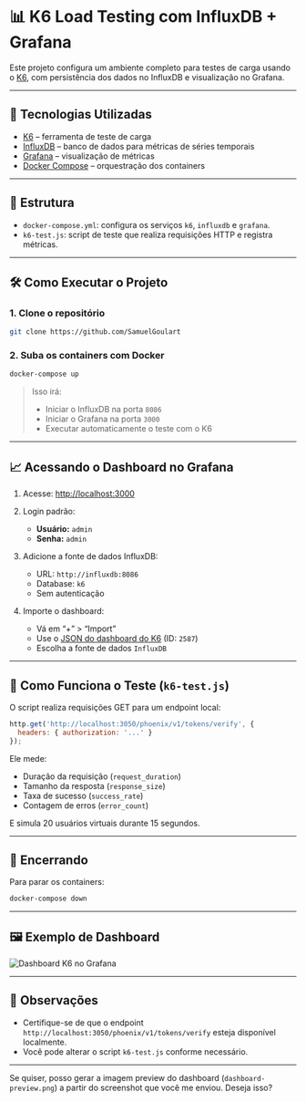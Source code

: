 # 📊 K6 Load Testing com InfluxDB + Grafana

Este projeto configura um ambiente completo para testes de carga usando o [K6](https://k6.io/), com persistência dos dados no InfluxDB e visualização no Grafana.

---

## 🚀 Tecnologias Utilizadas

* [K6](https://k6.io/) – ferramenta de teste de carga
* [InfluxDB](https://www.influxdata.com/) – banco de dados para métricas de séries temporais
* [Grafana](https://grafana.com/) – visualização de métricas
* [Docker Compose](https://docs.docker.com/compose/) – orquestração dos containers

---

## 📁 Estrutura

* `docker-compose.yml`: configura os serviços `k6`, `influxdb` e `grafana`.
* `k6-test.js`: script de teste que realiza requisições HTTP e registra métricas.

---

## 🛠️ Como Executar o Projeto

### 1. Clone o repositório

```bash
git clone https://github.com/SamuelGoulart
```

### 2. Suba os containers com Docker

```bash
docker-compose up
```

> Isso irá:
>
> * Iniciar o InfluxDB na porta `8086`
> * Iniciar o Grafana na porta `3000`
> * Executar automaticamente o teste com o K6

---

## 📈 Acessando o Dashboard no Grafana

1. Acesse: [http://localhost:3000](http://localhost:3000)
2. Login padrão:

   * **Usuário:** `admin`
   * **Senha:** `admin`
3. Adicione a fonte de dados InfluxDB:

   * URL: `http://influxdb:8086`
   * Database: `k6`
   * Sem autenticação
4. Importe o dashboard:

   * Vá em “+” > “Import”
   * Use o [JSON do dashboard do K6](https://grafana.com/grafana/dashboards/2587-k6-load-testing-results/) (ID: `2587`)
   * Escolha a fonte de dados `InfluxDB`

---

## 🧪 Como Funciona o Teste (`k6-test.js`)

O script realiza requisições GET para um endpoint local:

```javascript
http.get('http://localhost:3050/phoenix/v1/tokens/verify', {
  headers: { authorization: '...' }
});
```

Ele mede:

* Duração da requisição (`request_duration`)
* Tamanho da resposta (`response_size`)
* Taxa de sucesso (`success_rate`)
* Contagem de erros (`error_count`)

E simula 20 usuários virtuais durante 15 segundos.

---

## 🧹 Encerrando

Para parar os containers:

```bash
docker-compose down
```

---

## 🖼️ Exemplo de Dashboard

![Dashboard K6 no Grafana](./dashboard-preview.png)

---

## 📌 Observações

* Certifique-se de que o endpoint `http://localhost:3050/phoenix/v1/tokens/verify` esteja disponível localmente.
* Você pode alterar o script `k6-test.js` conforme necessário.

---

Se quiser, posso gerar a imagem preview do dashboard (`dashboard-preview.png`) a partir do screenshot que você me enviou. Deseja isso?
